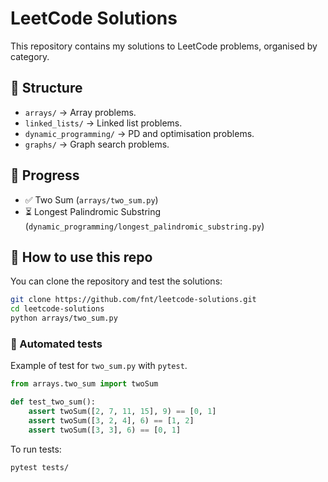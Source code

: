 # LeetCode Solutions

This repository contains my solutions to LeetCode problems, organised by category.

## 📂 Structure

- `arrays/` → Array problems.
- `linked_lists/` → Linked list problems.
- `dynamic_programming/` → PD and optimisation problems.
- `graphs/` → Graph search problems.

## 📌 Progress

- ✅ Two Sum (`arrays/two_sum.py`)
- ⏳ Longest Palindromic Substring (`dynamic_programming/longest_palindromic_substring.py`)

## 🚀 How to use this repo

You can clone the repository and test the solutions:

```bash
git clone https://github.com/fnt/leetcode-solutions.git
cd leetcode-solutions
python arrays/two_sum.py
```

### 📌 Automated tests

Example of test for `two_sum.py` with `pytest`.

```python
from arrays.two_sum import twoSum

def test_two_sum():
    assert twoSum([2, 7, 11, 15], 9) == [0, 1]
    assert twoSum([3, 2, 4], 6) == [1, 2]
    assert twoSum([3, 3], 6) == [0, 1]
```

To run tests:

```bash
pytest tests/
```